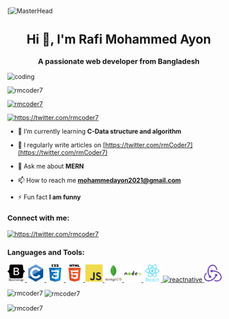 [![MasterHead](https://i.pinimg.com/originals/00/ea/e8/00eae811182527944e2b97162e7bc600.gif)
<h1 align="center">Hi 👋, I'm Rafi Mohammed Ayon</h1>

<h3 align="center">A passionate web developer from Bangladesh</h3>

<img src="https://cdn.dribbble.com/users/1162077/screenshots/3848914/programmer.gif" alt="coding">

<p align="left"> <img src="https://komarev.com/ghpvc/?username=rmcoder7&label=Profile%20views&color=0e75b6&style=flat" alt="rmcoder7" /> </p>

<p align="left"> <a href="https://github.com/ryo-ma/github-profile-trophy"><img src="https://github-profile-trophy.vercel.app/?username=rmcoder7" alt="rmcoder7" /></a> </p>

<p align="left"> <a href="https://twitter.com/https://twitter.com/rmcoder7" target="blank"><img src="https://img.shields.io/twitter/follow/https://twitter.com/rmcoder7?logo=twitter&style=for-the-badge" alt="https://twitter.com/rmcoder7" /></a> </p>

- 🌱 I’m currently learning **C-Data structure and algorithm**

- 📝 I regularly write articles on [https://twitter.com/rmCoder7](https://twitter.com/rmCoder7)

- 💬 Ask me about **MERN**

- 📫 How to reach me **mohammedayon2021@gmail.com**

- ⚡ Fun fact **I am funny**

<h3 align="left">Connect with me:</h3>
<p align="left">
<a href="https://twitter.com/https://twitter.com/rmcoder7" target="blank"><img align="center" src="https://raw.githubusercontent.com/rahuldkjain/github-profile-readme-generator/master/src/images/icons/Social/twitter.svg" alt="https://twitter.com/rmcoder7" height="30" width="40" /></a>
</p>

<h3 align="left">Languages and Tools:</h3>
<p align="left"> <a href="https://getbootstrap.com" target="_blank" rel="noreferrer"> <img src="https://raw.githubusercontent.com/devicons/devicon/master/icons/bootstrap/bootstrap-plain-wordmark.svg" alt="bootstrap" width="40" height="40"/> </a> <a href="https://www.cprogramming.com/" target="_blank" rel="noreferrer"> <img src="https://raw.githubusercontent.com/devicons/devicon/master/icons/c/c-original.svg" alt="c" width="40" height="40"/> </a> <a href="https://www.w3schools.com/css/" target="_blank" rel="noreferrer"> <img src="https://raw.githubusercontent.com/devicons/devicon/master/icons/css3/css3-original-wordmark.svg" alt="css3" width="40" height="40"/> </a> <a href="https://www.w3.org/html/" target="_blank" rel="noreferrer"> <img src="https://raw.githubusercontent.com/devicons/devicon/master/icons/html5/html5-original-wordmark.svg" alt="html5" width="40" height="40"/> </a> <a href="https://developer.mozilla.org/en-US/docs/Web/JavaScript" target="_blank" rel="noreferrer"> <img src="https://raw.githubusercontent.com/devicons/devicon/master/icons/javascript/javascript-original.svg" alt="javascript" width="40" height="40"/> </a> <a href="https://www.mongodb.com/" target="_blank" rel="noreferrer"> <img src="https://raw.githubusercontent.com/devicons/devicon/master/icons/mongodb/mongodb-original-wordmark.svg" alt="mongodb" width="40" height="40"/> </a> <a href="https://nodejs.org" target="_blank" rel="noreferrer"> <img src="https://raw.githubusercontent.com/devicons/devicon/master/icons/nodejs/nodejs-original-wordmark.svg" alt="nodejs" width="40" height="40"/> </a> <a href="https://reactjs.org/" target="_blank" rel="noreferrer"> <img src="https://raw.githubusercontent.com/devicons/devicon/master/icons/react/react-original-wordmark.svg" alt="react" width="40" height="40"/> </a> <a href="https://reactnative.dev/" target="_blank" rel="noreferrer"> <img src="https://reactnative.dev/img/header_logo.svg" alt="reactnative" width="40" height="40"/> </a> <a href="https://redux.js.org" target="_blank" rel="noreferrer"> <img src="https://raw.githubusercontent.com/devicons/devicon/master/icons/redux/redux-original.svg" alt="redux" width="40" height="40"/> </a> </p>

<p><img align="left" src="https://github-readme-stats.vercel.app/api/top-langs?username=rmcoder7&show_icons=true&locale=en&layout=compact" alt="rmcoder7" /></p>

<p>&nbsp;<img align="center" src="https://github-readme-stats.vercel.app/api?username=rmcoder7&show_icons=true&locale=en" alt="rmcoder7" /></p>

<p><img align="center" src="https://github-readme-streak-stats.herokuapp.com/?user=rmcoder7&" alt="rmcoder7" /></p>
